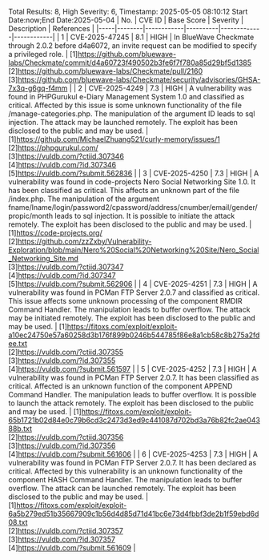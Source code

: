 Total Results: 8, High Severity: 6, Timestamp: 2025-05-05 08:10:12
Start Date:now;End Date:2025-05-04
| No. | CVE ID | Base Score | Severity | Description | References |
|-----|--------|------------|----------|-------------|------------|
| 1 | CVE-2025-47245 | 8.1  | HIGH | In BlueWave Checkmate through 2.0.2 before d4a6072, an invite request can be modified to specify a privileged role. | [1]https://github.com/bluewave-labs/Checkmate/commit/d4a60723f490502b3fe6f7f780a85d29bf5d1385<br>[2]https://github.com/bluewave-labs/Checkmate/pull/2160<br>[3]https://github.com/bluewave-labs/Checkmate/security/advisories/GHSA-7x3q-g6gq-f4mm |
| 2 | CVE-2025-4249 | 7.3  | HIGH | A vulnerability was found in PHPGurukul e-Diary Management System 1.0 and classified as critical. Affected by this issue is some unknown functionality of the file /manage-categories.php. The manipulation of the argument ID leads to sql injection. The attack may be launched remotely. The exploit has been disclosed to the public and may be used. | [1]https://github.com/MichaelZhuang521/curly-memory/issues/1<br>[2]https://phpgurukul.com/<br>[3]https://vuldb.com/?ctiid.307346<br>[4]https://vuldb.com/?id.307346<br>[5]https://vuldb.com/?submit.562836 |
| 3 | CVE-2025-4250 | 7.3  | HIGH | A vulnerability was found in code-projects Nero Social Networking Site 1.0. It has been classified as critical. This affects an unknown part of the file /index.php. The manipulation of the argument fname/lname/login/password2/cpassword/address/cnumber/email/gender/propic/month leads to sql injection. It is possible to initiate the attack remotely. The exploit has been disclosed to the public and may be used. | [1]https://code-projects.org/<br>[2]https://github.com/zzZxby/Vulnerability-Exploration/blob/main/Nero%20Social%20Networking%20Site/Nero_Social_Networking_Site.md<br>[3]https://vuldb.com/?ctiid.307347<br>[4]https://vuldb.com/?id.307347<br>[5]https://vuldb.com/?submit.562906 |
| 4 | CVE-2025-4251 | 7.3  | HIGH | A vulnerability was found in PCMan FTP Server 2.0.7 and classified as critical. This issue affects some unknown processing of the component RMDIR Command Handler. The manipulation leads to buffer overflow. The attack may be initiated remotely. The exploit has been disclosed to the public and may be used. | [1]https://fitoxs.com/exploit/exploit-a10ec24750e57a60258d3b176f899b0246b544785f86e8a1cb58c8b275a2fdee.txt<br>[2]https://vuldb.com/?ctiid.307355<br>[3]https://vuldb.com/?id.307355<br>[4]https://vuldb.com/?submit.561597 |
| 5 | CVE-2025-4252 | 7.3  | HIGH | A vulnerability was found in PCMan FTP Server 2.0.7. It has been classified as critical. Affected is an unknown function of the component APPEND Command Handler. The manipulation leads to buffer overflow. It is possible to launch the attack remotely. The exploit has been disclosed to the public and may be used. | [1]https://fitoxs.com/exploit/exploit-65b1721b02d84e0c79b6cd3c2473d3ed9c441087d702bd3a76b82fc2ae04388b.txt<br>[2]https://vuldb.com/?ctiid.307356<br>[3]https://vuldb.com/?id.307356<br>[4]https://vuldb.com/?submit.561606 |
| 6 | CVE-2025-4253 | 7.3  | HIGH | A vulnerability was found in PCMan FTP Server 2.0.7. It has been declared as critical. Affected by this vulnerability is an unknown functionality of the component HASH Command Handler. The manipulation leads to buffer overflow. The attack can be launched remotely. The exploit has been disclosed to the public and may be used. | [1]https://fitoxs.com/exploit/exploit-6a5b279ed51b35667909c1b56d4d85d71d41bc6e73d4fbbf3de2b1f59ebd6d08.txt<br>[2]https://vuldb.com/?ctiid.307357<br>[3]https://vuldb.com/?id.307357<br>[4]https://vuldb.com/?submit.561609 |
